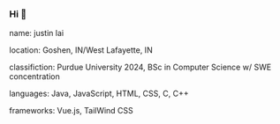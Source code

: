 ### Hi 👋

name: justin lai

location: Goshen, IN/West Lafayette, IN

classifiction: Purdue University 2024, BSc in Computer Science w/ SWE concentration
               
languages: Java, JavaScript, HTML, CSS, C, C++

frameworks: Vue.js, TailWind CSS
